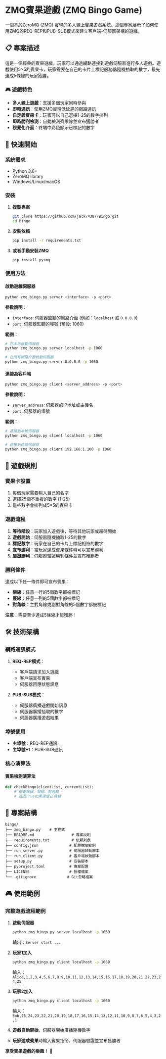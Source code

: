 # ZMQ賓果遊戲 (ZMQ Bingo Game)

一個基於ZeroMQ (ZMQ) 實現的多人線上賓果遊戲系統。這個專案展示了如何使用ZMQ的REQ-REP和PUB-SUB模式來建立客戶端-伺服器架構的遊戲。

## 📋 專案描述

這是一個經典的賓果遊戲，玩家可以通過網路連接到遊戲伺服器進行多人遊戲。遊戲使用5×5的賓果卡，玩家需要在自己的卡片上標記服務器隨機抽取的數字，最先連成5條線的玩家獲勝。

### 🎮 遊戲特色

- **多人線上遊戲**：支援多個玩家同時參與
- **即時通訊**：使用ZMQ實現低延遲的網路通訊
- **自定義賓果卡**：玩家可以自己選擇1-25的數字排列
- **即時勝利檢測**：自動檢測賓果線並宣布獲勝者
- **視覺化介面**：終端中彩色顯示已標記的數字

## 🚀 快速開始

### 系統需求

- Python 3.6+
- ZeroMQ library
- Windows/Linux/macOS

### 安裝

1. **複製專案**
   ```bash
   git clone https://github.com/jack74387/Bingo.git
   cd bingo
   ```

2. **安裝依賴**
   ```bash
   pip install -r requirements.txt
   ```

3. **或者手動安裝ZMQ**
   ```bash
   pip install pyzmq
   ```

### 使用方法

#### 啟動遊戲伺服器

```bash
python zmq_bingo.py server <interface> -p <port>
```

**參數說明：**
- `interface`: 伺服器監聽的網路介面 (例如：`localhost` 或 `0.0.0.0`)
- `port`: 伺服器監聽的埠號 (預設: 1060)

**範例：**
```bash
# 在本地啟動伺服器
python zmq_bingo.py server localhost -p 1060

# 在所有網路介面啟動伺服器
python zmq_bingo.py server 0.0.0.0 -p 1060
```

#### 連接為客戶端

```bash
python zmq_bingo.py client <server_address> -p <port>
```

**參數說明：**
- `server_address`: 伺服器的IP地址或主機名
- `port`: 伺服器的埠號

**範例：**
```bash
# 連接到本地伺服器
python zmq_bingo.py client localhost -p 1060

# 連接到遠端伺服器
python zmq_bingo.py client 192.168.1.100 -p 1060
```

## 🎯 遊戲規則

### 賓果卡設置
1. 每個玩家需要輸入自己的名字
2. 選擇25個不重複的數字 (1-25)
3. 這些數字會排列成5×5的賓果卡

### 遊戲流程
1. **等待階段**：玩家加入遊戲後，等待其他玩家或超時開始
2. **遊戲開始**：伺服器隨機抽取1-25的數字
3. **標記數字**：玩家在自己的卡片上標記相符的數字
4. **宣布勝利**：當玩家達成賓果條件時可以宣布勝利
5. **驗證勝利**：伺服器驗證勝利條件並宣布獲勝者

### 勝利條件
達成以下任一條件即可宣布賓果：
- **橫線**：任意一行的5個數字都被標記
- **豎線**：任意一列的5個數字都被標記  
- **對角線**：主對角線或副對角線的5個數字都被標記

**注意**：需要至少達成5條線才能獲勝！

## 🛠️ 技術架構

### 網路通訊模式

1. **REQ-REP模式**：
   - 客戶端請求加入遊戲
   - 客戶端宣布賓果
   - 伺服器回應狀態訊息

2. **PUB-SUB模式**：
   - 伺服器廣播遊戲開始訊息
   - 伺服器廣播抽取的數字
   - 伺服器廣播遊戲結果

### 埠號使用
- **主埠號**：REQ-REP通訊
- **主埠號+1**：PUB-SUB通訊

### 核心演算法

#### 賓果檢測演算法
```python
def checkBingo(clientList, currentList):
    # 檢查橫線、豎線、對角線
    # 返回True如果達成≥5條線
```

## 📁 專案結構

```
bingo/
├── zmq_bingo.py    # 主程式
├── README.md                 # 專案說明
├── requirements.txt          # 依賴列表
├── config.json              # 配置檔案範例
├── run_server.py            # 伺服器啟動腳本
├── run_client.py            # 客戶端啟動腳本
├── setup.py                 # 安裝腳本
├── pyproject.toml           # 專案配置
├── LICENSE                  # 授權檔案
└── .gitignore              # Git忽略檔案
```

## 🎮 使用範例

### 完整遊戲流程範例

1. **啟動伺服器**
   ```bash
   python zmq_bingo.py server localhost -p 1060
   ```
   輸出：`Server start ...`

2. **玩家1加入**
   ```bash
   python zmq_bingo.py client localhost -p 1060
   ```
   輸入：`Alice,1,2,3,4,5,6,7,8,9,10,11,12,13,14,15,16,17,18,19,20,21,22,23,24,25`

3. **玩家2加入**
   ```bash
   python zmq_bingo.py client localhost -p 1060
   ```
   輸入：`Bob,25,24,23,22,21,20,19,18,17,16,15,14,13,12,11,10,9,8,7,6,5,4,3,2,1`

4. **遊戲自動開始**，伺服器開始廣播隨機數字

5. **玩家達成賓果**時輸入賓果指令，伺服器驗證並宣布獲勝者

**享受賓果遊戲的樂趣！** 🎉